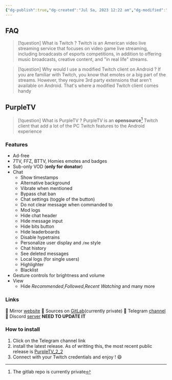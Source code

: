 ```yaml
---
{"dg-publish":true,"dg-created":"Jul Sa, 2023 12:22 am","dg-modified":"Jul Sa, 2023 1:32 am","permalink":"/android/twitch/","dgPassFrontmatter":true,"created":"Jul Sa, 2023 12:22 am","updated":""}
---
```


## FAQ
> [!question] What is Twitch ?
> Twitch is an American video live streaming service that focuses on video game live streaming, including broadcasts of esports competitions, in addition to offering music broadcasts, creative content, and "in real life" streams.

> [!question] Why would I use a modified Twitch client on Android ?
> If you are familiar with Twitch, you know that emotes or a big part of the streams. However, they require 3rd party extensions that aren't available on Android. That's where a modified Twitch client comes handy

## PurpleTV 
> [!question] What is PurpleTV ?
> PurpleTV is an **opensource**[^opensource] Twitch client that add a lot of the PC Twitch features to the Android experience

### Features
* Ad-free
* 7TV, FFZ, BTTV, Homies emotes and badges
* Sub-only VOD (**only for donator**)
* Chat
	* Show timestamps
	* Alternative background
	* Vibrate when mentioned
	* Bypass chat ban
	* Chat settings (toggle of the button)
	* Do not clear message when commanded to
	* Mod logs
	* Hide chat header
	* Hide message input
	* Hide bits button
	* Hide leaderboards
	* Disable hypetrains
	* Personalize user display and `/me` style
	* Chat history
	* See deleted messages
	* Local logs (for single users)
	* Highlighter
	* Blacklist
* Gesture controls for brightness and volume
* View
	* Hide *Recommended*,*Followed*,*Recent Watching* and many more
### Links
🔗 Mirror [website](https://purpletv.aeong.one/)
🔗 Sources on [GitLab](https://gitlab.com/twitchmod/orange-tv)(currently private)
🔗 Telegram [channel](https://t.me/pubTw)
🔗 Discord [server]() **NEED TO UPDATE IT**
### How to install
1. Click on the Telegram channel link
2. install the latest release. 
   As of writting this, the most recent public release is [PurpleTV_2_2](https://t.me/pubTw/154)
3. Connect with your Twitch credentials and enjoy ! 😄

[^opensource]:The gitlab repo is currently private
